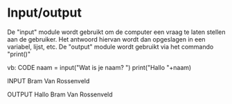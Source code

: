 # Input/output
De "input" module wordt gebruikt om de computer een vraag te laten stellen aan de gebruiker.
Het antwoord hiervan wordt dan opgeslagen in een variabel, lijst, etc.
De "output" module wordt gebruikt via het commando "print()"

vb:
CODE
  naam = input("Wat is je naam? ")
  print("Hallo "+naam)

INPUT
  Bram Van Rossenveld

OUTPUT
  Hallo Bram Van Rossenveld
